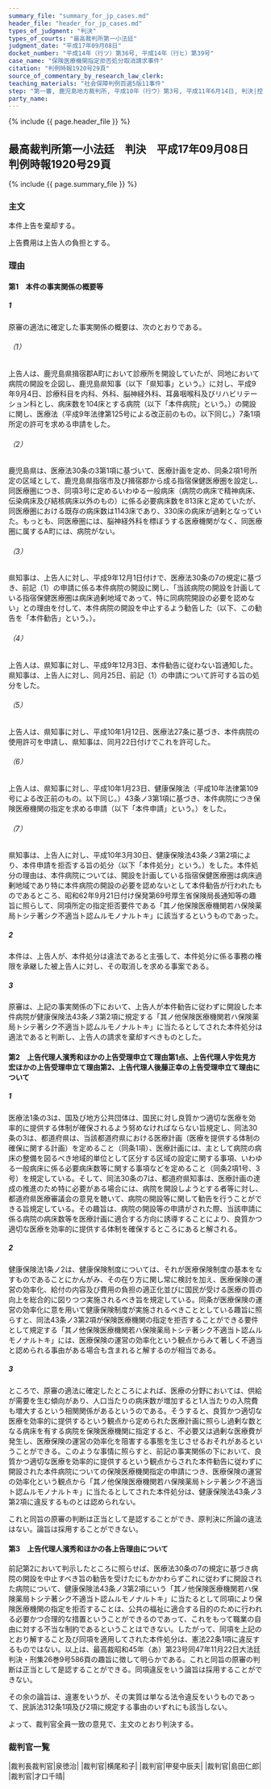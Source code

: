 ```yaml
---
summary_file: "summary_for_jp_cases.md"
header_file: "header_for_jp_cases.md"
types_of_judgment: "判決"
types_of_courts: "最高裁判所第一小法廷"
judgment_date: "平成17年09月08日"
docket_number: "平成14年（行ツ）第36号, 平成14年（行ヒ）第39号"
case_name: "保険医療機関指定拒否処分取消請求事件"
citation: "判例時報1920号29頁"
source_of_commentary_by_research_law_clerk:
teaching_materials: "社会保障判例百選5版11事件"
step: "第一審, 鹿児島地方裁判所, 平成10年（行ウ）第3号, 平成11年6月14日, 判決|控訴審, 福岡高等裁判所宮崎支部, 平成11年（行コ）第5号, 平成13年10月30日, 判決"
party_name:
---
```


{% include {{ page.header_file }}  %}

## 最高裁判所第一小法廷　判決　平成17年09月08日　判例時報1920号29頁




{% include {{ page.summary_file }}  %}





### 主文



本件上告を棄却する。

上告費用は上告人の負担とする。





### 理由



#### 第1　本件の事実関係の概要等

##### 1

原審の適法に確定した事実関係の概要は、次のとおりである。

###### （1）

上告人は、鹿児島県揖宿郡A町において診療所を開設していたが、同地において病院の開設を企図し、鹿児島県知事（以下「県知事」という。）に対し、平成9年9月4日、診療科目を内科、外科、脳神経外科、耳鼻咽喉科及びリハビリテーション科とし、病床数を104床とする病院（以下「本件病院」という。）の開設に関し、医療法（平成9年法律第125号による改正前のもの。以下同じ。）7条1項所定の許可を求める申請をした。

###### （2）

鹿児島県は、医療法30条の3第1項に基づいて、医療計画を定め、同条2項1号所定の区域として、鹿児島県指宿市及び揖宿郡から成る指宿保健医療圏を設定し、同医療圏につき、同項3号に定めるいわゆる一般病床（病院の病床で精神病床、伝染病床及び結核病床以外のもの）に係る必要病床数を813床と定めていたが、同医療圏における既存の病床数は1143床であり、330床の病床が過剰となっていた。もっとも、同医療圏には、脳神経外科を標ぼうする医療機関がなく、同医療圏に属するA町には、病院がない。

###### （3）

県知事は、上告人に対し、平成9年12月1日付けで、医療法30条の7の規定に基づき、前記（1）の申請に係る本件病院の開設に関し、「当該病院の開設を計画している指宿保健医療圏は病床過剰地域であって、特に同病院開設の必要を認めない」との理由を付して、本件病院の開設を中止するよう勧告した（以下、この勧告を「本件勧告」という。）。

###### （4）

上告人は、県知事に対し、平成9年12月3日、本件勧告に従わない旨通知した。県知事は、上告人に対し、同月25日、前記（1）の申請について許可する旨の処分をした。

###### （5）

上告人は、県知事に対し、平成10年1月12日、医療法27条に基づき、本件病院の使用許可を申請し、県知事は、同月22日付けでこれを許可した。

###### （6）

上告人は、県知事に対し、平成10年1月23日、健康保険法（平成10年法律第109号による改正前のもの。以下同じ。）43条ノ3第1項に基づき、本件病院につき保険医療機関の指定を求める申請（以下「本件申請」という。）をした。

###### （7）

県知事は、上告人に対し、平成10年3月30日、健康保険法43条ノ3第2項により、本件申請を拒否する旨の処分（以下「本件処分」という。）をした。本件処分の理由は、本件病院については、開設を計画している指宿保健医療圏は病床過剰地域であり特に本件病院の開設の必要を認めないとして本件勧告が行われたものであるところ、昭和62年9月21日付け保発第69号厚生省保険局長通知等の趣旨に照らして、同項所定の指定拒否要件である「其ノ他保険医療機関若ハ保険薬局トシテ著シク不適当ト認ムルモノナルトキ」に該当するというものであった。

##### 2

本件は、上告人が、本件処分は違法であると主張して、本件処分に係る事務の権限を承継した被上告人に対し、その取消しを求める事案である。

##### 3

原審は、上記の事実関係の下において、上告人が本件勧告に従わずに開設した本件病院が健康保険法43条ノ3第2項に規定する「其ノ他保険医療機関若ハ保険薬局トシテ著シク不適当ト認ムルモノナルトキ」に当たるとしてされた本件処分は適法であると判断し、上告人の請求を棄却すべきものとした。

#### 第2　上告代理人濱秀和ほかの上告受理申立て理由第1点、上告代理人宇佐見方宏ほかの上告受理申立て理由第2、上告代理人後藤正幸の上告受理申立て理由について

##### 1

医療法1条の3は、国及び地方公共団体は、国民に対し良質かつ適切な医療を効率的に提供する体制が確保されるよう努めなければならない旨規定し、同法30条の3は、都道府県は、当該都道府県における医療計画（医療を提供する体制の確保に関する計画）を定めること（同条1項）、医療計画には、主として病院の病床の整備を図るべき地域的単位として区分する区域の設定に関する事項、いわゆる一般病床に係る必要病床数等に関する事項などを定めること（同条2項1号、3号）を規定している。そして、同法30条の7は、都道府県知事は、医療計画の達成の推進のため特に必要がある場合には、病院を開設しようとする者等に対し、都道府県医療審議会の意見を聴いて、病院の開設等に関して勧告を行うことができる旨規定している。その趣旨は、病院の開設等の申請がされた際、当該申請に係る病院の病床数等を医療計画に適合する方向に誘導することにより、良質かつ適切な医療を効率的に提供する体制を確保するところにあると解される。

##### 2

健康保険法1条ノ2は、健康保険制度については、それが医療保険制度の基本をなすものであることにかんがみ、その在り方に関し常に検討を加え、医療保険の運営の効率化、給付の内容及び費用の負担の適正化並びに国民が受ける医療の質の向上を総合的に図りつつ実施されるべき旨を規定している。同条が医療保険の運営の効率化に意を用いて健康保険制度が実施されるべきこととしている趣旨に照らすと、同法43条ノ3第2項が保険医療機関の指定を拒否することができる要件として規定する「其ノ他保険医療機関若ハ保険薬局トシテ著シク不適当ト認ムルモノナルトキ」には、医療保険の運営の効率化という観点からみて著しく不適当と認められる事由がある場合も含まれると解するのが相当である。

##### 3

ところで、原審の適法に確定したところによれば、医療の分野においては、供給が需要を生む傾向があり、人口当たりの病床数が増加すると1人当たりの入院費も増大するという相関関係があるというのである。そうすると、良質かつ適切な医療を効率的に提供するという観点から定められた医療計画に照らし過剰な数となる病床を有する病院を保険医療機関に指定すると、不必要又は過剰な医療費が発生し、医療保険の運営の効率化を阻害する事態を生じさせるおそれがあるということができる。このような事情に照らすと、前記の事実関係の下において、良質かつ適切な医療を効率的に提供するという観点からされた本件勧告に従わずに開設された本件病院についての保険医療機関指定の申請につき、医療保険の運営の効率化という観点から「其ノ他保険医療機関若ハ保険薬局トシテ著シク不適当ト認ムルモノナルトキ」に当たるとしてされた本件処分は、健康保険法43条ノ3第2項に違反するものとは認められない。

これと同旨の原審の判断は正当として是認することができ、原判決に所論の違法はない。論旨は採用することができない。

#### 第3　上告代理人濱秀和ほかの各上告理由について

前記第2において判示したところに照らせば、医療法30条の7の規定に基づき病院の開設を中止すべき旨の勧告を受けたにもかかわらずこれに従わずに開設された病院について、健康保険法43条ノ3第2項にいう「其ノ他保険医療機関若ハ保険薬局トシテ著シク不適当ト認ムルモノナルトキ」に当たるとして同項により保険医療機関の指定を拒否することは、公共の福祉に適合する目的のために行われる必要かつ合理的な措置ということができるのであって、これをもって職業の自由に対する不当な制約であるということはできない。したがって、同項を上記のとおり解すること及び同項を適用してされた本件処分は、憲法22条1項に違反するものではない。以上は、最高裁昭和45年（あ）第23号同47年11月22日大法廷判決・刑集26巻9号586頁の趣旨に徴して明らかである。これと同旨の原審の判断は正当として是認することができる。同項違反をいう論旨は採用することができない。

その余の論旨は、違憲をいうが、その実質は単なる法令違反をいうものであって、民訴法312条1項及び2項に規定する事由のいずれにも該当しない。

よって、裁判官全員一致の意見で、主文のとおり判決する。

### 裁判官一覧

|裁判長裁判官|泉徳治|
|裁判官|横尾和子|
|裁判官|甲斐中辰夫|
|裁判官|島田仁郎|
|裁判官|才口千晴|





